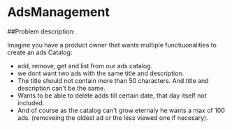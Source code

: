 # AdsManagement

##Problem description:

Imagine you have a product owner that wants multiple functiuonalities to create an ads Catalog:
  - add, remove, get and list from our ads catalog.
  - we dont want two ads with the same title and description.
  - The title should not contain more than 50 characters. And title and description can't be the same.
  - Wants to be able to delete adds till certain date, that day itself not included.
  - And of course as the catalog can't grow eternaly he wants a max of 100 ads. (removeing the oldest ad or the less viewed   one if necesary).
